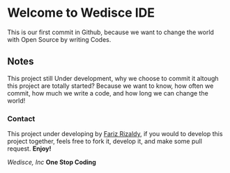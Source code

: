 # Welcome to Wedisce IDE

This is our first commit in Github, because we want to change the world with Open Source by writing Codes.

## Notes

This project still Under development, why we choose to commit it altough this project are totally started? Because
we want to know, how often we commit, how much we write a code, and how long we can change the world!

### Contact

This project under developing by [Fariz Rizaldy](https://twitter.com/filosofikode), if you would to develop this project
together, feels free to fork it, develop it, and make some pull request. **Enjoy!**

*Wedisce, Inc*
**One Stop Coding**
